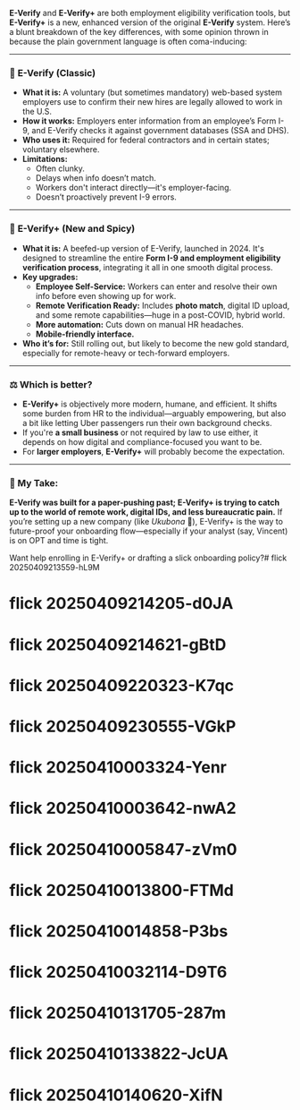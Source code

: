 **E-Verify** and **E-Verify+** are both employment eligibility verification tools, but **E-Verify+** is a new, enhanced version of the original **E-Verify** system. Here’s a blunt breakdown of the key differences, with some opinion thrown in because the plain government language is often coma-inducing:

---

### 🧾 **E-Verify (Classic)**  
- **What it is:** A voluntary (but sometimes mandatory) web-based system employers use to confirm their new hires are legally allowed to work in the U.S.  
- **How it works:** Employers enter information from an employee’s Form I-9, and E-Verify checks it against government databases (SSA and DHS).  
- **Who uses it:** Required for federal contractors and in certain states; voluntary elsewhere.  
- **Limitations:**  
  - Often clunky.  
  - Delays when info doesn’t match.  
  - Workers don't interact directly—it's employer-facing.  
  - Doesn’t proactively prevent I-9 errors.

---

### 🚀 **E-Verify+ (New and Spicy)**  
- **What it is:** A beefed-up version of E-Verify, launched in 2024. It's designed to streamline the entire **Form I-9 and employment eligibility verification process**, integrating it all in one smooth digital process.  
- **Key upgrades:**  
  - **Employee Self-Service:** Workers can enter and resolve their own info before even showing up for work.  
  - **Remote Verification Ready:** Includes **photo match**, digital ID upload, and some remote capabilities—huge in a post-COVID, hybrid world.  
  - **More automation:** Cuts down on manual HR headaches.  
  - **Mobile-friendly interface.**  
- **Who it’s for:** Still rolling out, but likely to become the new gold standard, especially for remote-heavy or tech-forward employers.

---

### ⚖️ **Which is better?**
- **E-Verify+** is objectively more modern, humane, and efficient. It shifts some burden from HR to the individual—arguably empowering, but also a bit like letting Uber passengers run their own background checks.
- If you're **a small business** or not required by law to use either, it depends on how digital and compliance-focused you want to be.  
- For **larger employers**, **E-Verify+** will probably become the expectation.

---

### 🧠 My Take:  
**E-Verify was built for a paper-pushing past; E-Verify+ is trying to catch up to the world of remote work, digital IDs, and less bureaucratic pain.** If you’re setting up a new company (like *Ukubona* 👀), E-Verify+ is the way to future-proof your onboarding flow—especially if your analyst (say, Vincent) is on OPT and time is tight.

Want help enrolling in E-Verify+ or drafting a slick onboarding policy?# flick 20250409213559-hL9M
# flick 20250409214205-d0JA
# flick 20250409214621-gBtD
# flick 20250409220323-K7qc
# flick 20250409230555-VGkP
# flick 20250410003324-Yenr
# flick 20250410003642-nwA2
# flick 20250410005847-zVm0
# flick 20250410013800-FTMd
# flick 20250410014858-P3bs
# flick 20250410032114-D9T6
# flick 20250410131705-287m
# flick 20250410133822-JcUA
# flick 20250410140620-XifN
